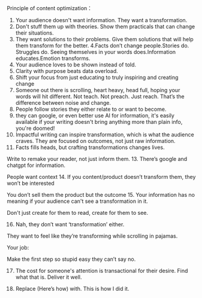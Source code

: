Principle of content optimization：
1. Your audience doesn't want information. They want a transformation. 
2. Don't stuff them up with theories. Show them practicals that can change their situations.
3. They want solutions to their problems. Give them solutions that will help them transform for the better.
4.Facts don’t change people.Stories do. Struggles do.
Seeing themselves in your words does.Information educates.Emotion transforms.
5. Your audience loves to be shown instead of told.
6. Clarity with purpose beats data overload.
7. Shift your focus from just educating to truly inspiring and creating change
8. Someone out there is scrolling, heart heavy, head full, hoping your words will hit different.
Not teach. Not preach. Just reach.
That’s the difference between noise and change.
9. People follow stories they either relate to or want to become.
10. they can google, or even better use AI for information, it's easily available
if your writing doesn't bring anything more than plain info, you're doomed!
11. Impactful writing can inspire transformation, which is what the audience craves. They are focused on outcomes, not just raw information.
12. Facts fills heads, but crafting transformations changes lives.

Write to remake your reader, not just inform them.
13. There’s google and chatgpt for information.

People want context
14. If you content/product doesn’t transform them, they won’t be interested 

You don’t sell them the product but the outcome
15. Your information has no meaning if your audience can't see a transformation in it.

Don't just create for them to read, create for them to see.

16. Nah, they don’t want ‘transformation’ either.  

They want to feel like they’re transforming while scrolling in pajamas.  

Your job:

Make the first step so stupid easy they can’t say no.

17. The cost for someone's attention is transactional for their desire. Find what that is. Deliver it well.


18. Replace (Here’s how) with.
This is how I did it.

